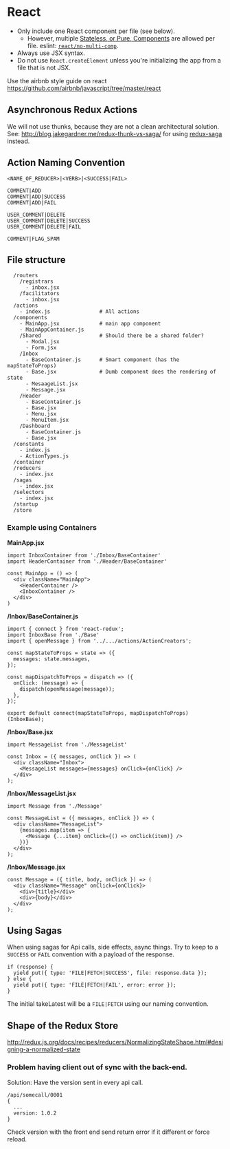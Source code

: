 # React

- Only include one React component per file (see below).
  - However, multiple [Stateless, or Pure, Components](https://facebook.github.io/react/docs/components-and-props.html) are allowed per file. eslint: [`react/no-multi-comp`](https://github.com/yannickcr/eslint-plugin-react/blob/master/docs/rules/no-multi-comp.md#ignorestateless).
- Always use JSX syntax.
- Do not use `React.createElement` unless you're initializing the app from a file that is not JSX.

Use the airbnb style guide on react https://github.com/airbnb/javascript/tree/master/react

## Asynchronous Redux Actions

We will not use thunks, because they are not a clean architectural solution. See: http://blog.jakegardner.me/redux-thunk-vs-saga/ for using [redux-saga](https://github.com/redux-saga/redux-saga) instead.

## Action Naming Convention

`<NAME_OF_REDUCER>|<VERB>|<SUCCESS|FAIL>`

```
COMMENT|ADD
COMMENT|ADD|SUCCESS
COMMENT|ADD|FAIL

USER_COMMENT|DELETE
USER_COMMENT|DELETE|SUCCESS
USER_COMMENT|DELETE|FAIL

COMMENT|FLAG_SPAM
```

## File structure

```
  /routers
    /registrars
      - inbox.jsx
    /facilitators
      - inbox.jsx
  /actions
    - index.js                # All actions
  /components
    - MainApp.jsx             # main app component
    - MainAppContainer.js
    /Shared                   # Should there be a shared folder?
      - Modal.jsx
      - Form.jsx
    /Inbox
      - BaseContainer.js      # Smart component (has the mapStateToProps)
      - Base.jsx              # Dumb component does the rendering of state
      - MesaageList.jsx
      - Message.jsx
    /Header
      - BaseContainer.js
      - Base.jsx
      - Menu.jsx
      - MenuItem.jsx
    /Dashboard
      - BaseContainer.js
      - Base.jsx
  /constants
    - index.js
    - ActionTypes.js
  /container
  /reducers
    - index.jsx
  /sagas
    - index.jsx
  /selectors
    - index.jsx
  /startup
  /store
```

### Example using Containers

**MainApp.jsx**

    import InboxContainer from './Inbox/BaseContainer'
    import HeaderContainer from './Header/BaseContainer'

    const MainApp = () => (
      <div className="MainApp">
        <HeaderContainer />
        <InboxContainer />
      </div>
    )

**/Inbox/BaseContainer.js**

    import { connect } from 'react-redux';
    import InboxBase from './Base'
    import { openMessage } from '../.../actions/ActionCreators';

    const mapStateToProps = state => ({
      messages: state.messages,
    });

    const mapDispatchToProps = dispatch => ({
      onClick: (message) => {
        dispatch(openMessage(message));
      },
    });

    export default connect(mapStateToProps, mapDispatchToProps)(InboxBase);

**/Inbox/Base.jsx**

    import MessageList from './MessageList'

    const Inbox = ({ messages, onClick }) => (
      <div className="Inbox">
        <MessageList messages={messages} onClick={onClick} />
      </div>
    );

**/Inbox/MessageList.jsx**

    import Message from './Message'

    const MessageList = ({ messages, onClick }) => (
      <div className="MessageList">
        {messages.map(item => {
          <Message {...item} onClick={() => onClick(item)} />
        })}
      </div>
    );

**/Inbox/Message.jsx**

    const Message = ({ title, body, onClick }) => (
      <div className="Message" onClick={onClick}>
        <div>{title}</div>
        <div>{body}</div>
      </div>
    );


## Using Sagas
When using sagas for Api calls, side effects, async things.
Try to keep to a `SUCCESS` or `FAIL` convention with a payload of the response.

    if (response) {
      yield put({ type: 'FILE|FETCH|SUCCESS', file: response.data });
    } else {
      yield put({ type: 'FILE|FETCH|FAIL', error: error });
    }

The initial takeLatest will be a `FILE|FETCH` using our naming convention.

## Shape of the Redux Store

http://redux.js.org/docs/recipes/reducers/NormalizingStateShape.html#designing-a-normalized-state

### Problem having client out of sync with the back-end.

Solution: Have the version sent in every api call.

```
/api/somecall/0001
{
  ...
  version: 1.0.2
}
```

Check version with the front end send return error if it different or force reload.
